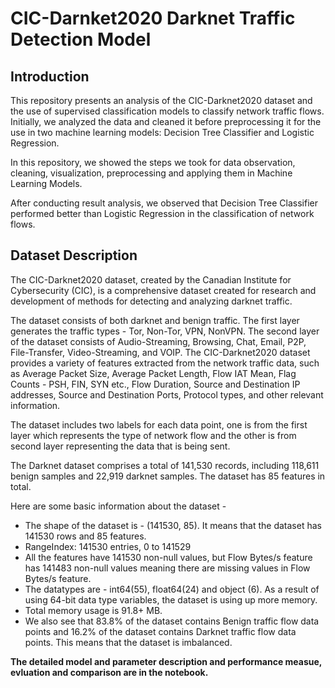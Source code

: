 # CIC-Darnket2020 Darknet Traffic Detection Model

## Introduction

This repository presents an analysis of the CIC-Darknet2020 dataset and the use of supervised classification models to classify network traffic flows. Initially, we analyzed the data and cleaned it before preprocessing it for the use in two machine learning models: Decision Tree Classifier and Logistic Regression.

In this repository, we showed the steps we took for data observation, cleaning, visualization, preprocessing and applying them in Machine Learning Models.

After conducting result analysis, we observed that Decision Tree Classifier performed better than Logistic Regression in the classification of network flows.


## Dataset Description

The CIC-Darknet2020 dataset, created by the Canadian Institute for Cybersecurity (CIC), is a comprehensive dataset created for research and development of methods for detecting and analyzing darknet traffic.


The dataset consists of both darknet and benign traffic. The first layer generates the traffic types - Tor, Non-Tor, VPN, NonVPN. The second layer of the dataset consists of Audio-Streaming, Browsing, Chat, Email, P2P, File-Transfer, Video-Streaming, and VOIP. The CIC-Darknet2020 dataset provides a variety of features extracted from the network traffic data, such as Average Packet Size, Average Packet Length, Flow IAT Mean, Flag Counts - PSH, FIN, SYN etc., Flow Duration, Source and Destination IP addresses, Source and Destination Ports, Protocol types, and other relevant information.


The dataset includes two labels for each data point, one is from the first layer which represents the type of network flow and the other is from second layer representing the data that is being sent.


The Darknet dataset comprises a total of 141,530 records, including 118,611 benign samples and 22,919 darknet samples. The dataset has 85 features in total.

Here are some basic information about the dataset -
* The shape of the dataset is - (141530, 85). It means that the dataset has 141530 rows and 85 features.
* RangeIndex: 141530 entries, 0 to 141529
* All the features have 141530 non-null values, but Flow Bytes/s feature has 141483 non-null values meaning there are missing values in Flow Bytes/s feature.
* The datatypes are - int64(55), float64(24) and object (6). As a result of using 64-bit data type variables, the dataset is using up more memory.
* Total memory usage is 91.8+ MB.
* We also see that 83.8% of the dataset contains Benign traffic flow data points and 16.2% of the dataset contains Darknet traffic flow data points. This means that the dataset is imbalanced.


**The detailed model and parameter description and performance measue, evluation and comparison are in the notebook.**




